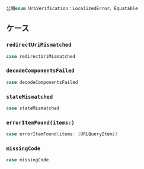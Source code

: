 ```swift
公開enum UriVerification：LocalizedError、Equatable
```

## ケース

### `redirectUriMismatched`

```swift
case redirectUriMismatched
```

### `decodeComponentsFailed`

```swift
case decodeComponentsFailed
```

### `stateMismatched`

```swift
case stateMismatched
```

### `errorItemFound(items:)`

```swift
case errorItemFound(items: [URLQueryItem])
```

### `missingCode`

```swift
case missingCode
```